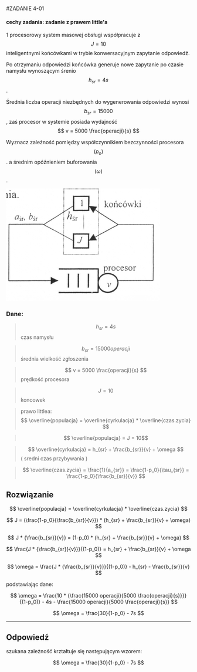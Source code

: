 #ZADANIE 4-01

#### cechy zadania: zadanie z prawem little'a

1 procesorowy system masowej obsługi współpracuje z $$ J = 10 $$ inteligentnymi końcówkami w trybie konwersacyjnym zapytanie odpowiedź.
 
Po otrzymaniu odpowiedzi końcówka generuje nowe zapytanie po czasie namysłu wynoszącym śrenio $$ h_{sr} = 4s $$.

Średnia liczba operacji niezbędnych do wygenerowania odpowiedzi wynosi $$ b_{sr} = 15000 $$, zaś procesor w systemie posiada wydajność $$ v = 5000 \frac{operacji}{s} $$

Wyznacz zależność pomiędzy współczynnikiem bezczynności procesora $$ ( p_o ) $$. a średnim opóźnieniem buforowania $$ ( \omega ) $$.

![schemat](schemat-systemu.png "schemat")  

### Dane:

> $$ h_{sr} = 4s $$ czas namysłu
 
> $$ b_{sr} = 15000 operacji  $$ średnia wielkość zgłoszenia
 
> $$ v = 5000 \frac{operacji}{s} $$ prędkość procesora 

> $$ J = 10 $$ koncowek

> prawo littlea: $$ \overline{populacja} = \overline{cyrkulacja} * \overline{czas.zycia} $$

> $$ \overline{populacja} = J = 10$$  

> $$ \overline{cyrkulacja} = h_{sr} + \frac{b_{sr}}{v} + \omega  $$ ( sredni czas przybywania )
 
> $$ \overline{czas.zycia} = \frac{1}{a_{sr}} = \frac{1-p_0}{\tau_{sr}} = \frac{1-p_0}{\frac{b_{sr}}{v}} $$ 

## Rozwiązanie

$$ \overline{populacja} = \overline{cyrkulacja} * \overline{czas.zycia} $$

$$ J =  (\frac{1-p_0}{\frac{b_{sr}}{v}}) * (h_{sr} + \frac{b_{sr}}{v} + \omega) $$

$$ J * {\frac{b_{sr}}{v}} =  (1-p_0) * (h_{sr} + \frac{b_{sr}}{v} + \omega) $$

$$ \frac{J * {\frac{b_{sr}}{v}}}{(1-p_0)} = h_{sr} + \frac{b_{sr}}{v} + \omega $$

$$ \omega = \frac{J * {\frac{b_{sr}}{v}}}{(1-p_0)} - h_{sr} - \frac{b_{sr}}{v} $$

podstawiając dane:

$$ \omega = \frac{10 * {\frac{15000 operacji}{5000 \frac{operacji}{s}}}}{(1-p_0)} -  4s - \frac{15000 operacji}{5000 \frac{operacji}{s}} $$

$$ \omega = \frac{30}{1-p_0} -  7s $$

----
## Odpowiedź

szukana zależność krztałtuje się następującym wzorem:

$$ \omega = \frac{30}{1-p_0} -  7s $$

 




